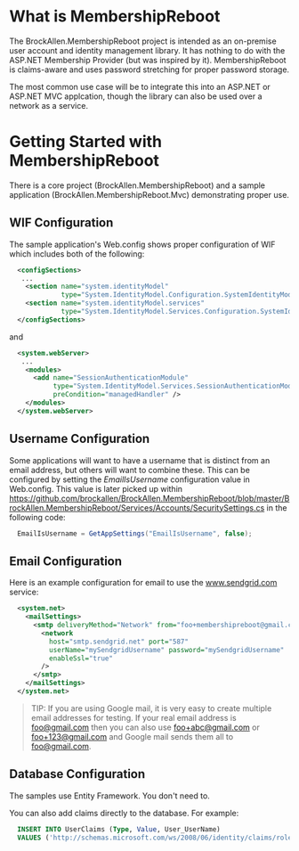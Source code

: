 # What is MembershipReboot

The BrockAllen.MembershipReboot project is intended as an on-premise user account and identity management library. It has nothing to do with the ASP.NET Membership Provider (but was inspired by it). MembershipReboot is claims-aware and uses password stretching for proper password storage.

The most common use case will be to integrate this into an ASP.NET or ASP.NET MVC applcation, though the library can also be used over a network as a service.

# Getting Started with  MembershipReboot

There is a core project (BrockAllen.MembershipReboot) and a sample application (BrockAllen.MembershipReboot.Mvc) demonstrating proper use.

## WIF Configuration

The sample application's Web.config shows proper configuration of WIF which includes both of the following:

```xml
  <configSections>
   ...
    <section name="system.identityModel"
             type="System.IdentityModel.Configuration.SystemIdentityModelSection, System.IdentityModel, Version=4.0.0.0, Culture=neutral, PublicKeyToken=B77A5C561934E089" />
    <section name="system.identityModel.services"
             type="System.IdentityModel.Services.Configuration.SystemIdentityModelServicesSection, System.IdentityModel.Services, Version=4.0.0.0, Culture=neutral, PublicKeyToken=B77A5C561934E089" />
  </configSections>
```
and

```xml
  <system.webServer>
   ...
    <modules>
      <add name="SessionAuthenticationModule"
           type="System.IdentityModel.Services.SessionAuthenticationModule, System.IdentityModel.Services, Version=4.0.0.0, Culture=neutral, PublicKeyToken=b77a5c561934e089"
           preCondition="managedHandler" />
    </modules>
  </system.webServer>
```

## Username Configuration

Some applications will want to have a username that is distinct from an email address, but others will want to combine these. This can be configured by setting the _EmailIsUsername_ configuration value in Web.config. 
This value is later picked up within https://github.com/brockallen/BrockAllen.MembershipReboot/blob/master/BrockAllen.MembershipReboot/Services/Accounts/SecuritySettings.cs in the following code:

```C#
  EmailIsUsername = GetAppSettings("EmailIsUsername", false);
```

## Email Configuration

Here is an example configuration for email to use the www.sendgrid.com service:

```XML
  <system.net>
    <mailSettings>
      <smtp deliveryMethod="Network" from="foo+membershipreboot@gmail.com">
        <network 
          host="smtp.sendgrid.net" port="587" 
          userName="mySendgridUsername" password="mySendgridUsername"
          enableSsl="true"
        />
      </smtp>
    </mailSettings>
  </system.net>
```

> TIP: If you are using Google mail, it is very easy to create multiple email addresses for testing. If your real email address
>      is foo@gmail.com then you can also use foo+abc@gmail.com or foo+123@gmail.com and Google mail
>      sends them all to foo@gmail.com. 

## Database Configuration

The samples use Entity Framework. You don't need to.

You can also add claims directly to the database. For example:

```SQL
  INSERT INTO UserClaims (Type, Value, User_UserName)
  VALUES ('http://schemas.microsoft.com/ws/2008/06/identity/claims/role', 'Developer', 'billw')
```

